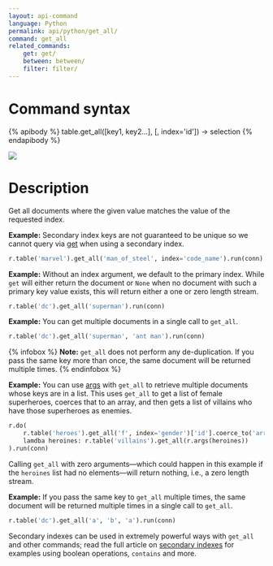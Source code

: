 ```yaml
---
layout: api-command
language: Python
permalink: api/python/get_all/
command: get_all
related_commands:
    get: get/
    between: between/
    filter: filter/
---
```


# Command syntax #

{% apibody %}
table.get_all([key1, key2...], [, index='id']) &rarr; selection
{% endapibody %}

<img src="/assets/images/docs/api_illustrations/get-all.png" class="api_command_illustration" />

# Description #

Get all documents where the given value matches the value of the requested index.

__Example:__ Secondary index keys are not guaranteed to be unique so we cannot query via [get](/api/python/get/) when using a secondary index.

```py
r.table('marvel').get_all('man_of_steel', index='code_name').run(conn)
```


__Example:__ Without an index argument, we default to the primary index. While `get` will either return the document or `None` when no document with such a primary key value exists, this will return either a one or zero length stream.

```py
r.table('dc').get_all('superman').run(conn)
```

__Example:__ You can get multiple documents in a single call to `get_all`.

```py
r.table('dc').get_all('superman', 'ant man').run(conn)
```

{% infobox %}
__Note:__ `get_all` does not perform any de-duplication. If you pass the same key more than once, the same document will be returned multiple times.
{% endinfobox %}

__Example:__ You can use [args](/api/python/args/) with `get_all` to retrieve multiple documents whose keys are in a list. This uses `get_all` to get a list of female superheroes, coerces that to an array, and then gets a list of villains who have those superheroes as enemies.

```py
r.do(
    r.table('heroes').get_all('f', index='gender')['id'].coerce_to('array'), 
    lamdba heroines: r.table('villains').get_all(r.args(heroines))
).run(conn)
```

Calling `get_all` with zero arguments&mdash;which could happen in this example if the `heroines` list had no elements&mdash;will return nothing, i.e., a zero length stream.

__Example:__ If you pass the same key to `get_all` multiple times, the same document will be returned multiple times in a single call to `get_all`.

```py
r.table('dc').get_all('a', 'b', 'a').run(conn)
```

Secondary indexes can be used in extremely powerful ways with `get_all` and other commands; read the full article on [secondary indexes](/docs/secondary-indexes) for examples using boolean operations, `contains` and more.
